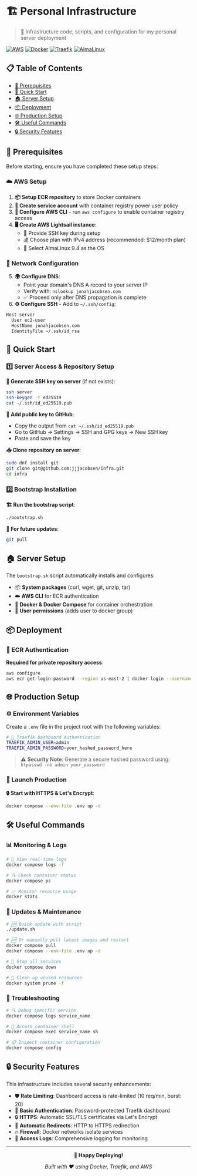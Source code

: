 # 🏗️ Personal Infrastructure

> 🚀 Infrastructure code, scripts, and configuration for my personal server deployment

[![AWS](https://img.shields.io/badge/AWS-Lightsail-FF9900?style=flat-square&logo=amazon-aws)](https://aws.amazon.com/lightsail/)
[![Docker](https://img.shields.io/badge/Docker-Compose-2496ED?style=flat-square&logo=docker)](https://docs.docker.com/compose/)
[![Traefik](https://img.shields.io/badge/Traefik-v3.5.0-24A1C1?style=flat-square&logo=traefikproxy)](https://traefik.io/)
[![AlmaLinux](https://img.shields.io/badge/AlmaLinux-9.4-0F4266?style=flat-square&logo=almalinux)](https://almalinux.org/)

## 📋 Table of Contents

- [🔧 Prerequisites](#-prerequisites)
- [🚀 Quick Start](#-quick-start)
- [🏠 Server Setup](#-server-setup)
- [📦 Deployment](#-deployment)
- [🌐 Production Setup](#-production-setup)
- [🛠️ Useful Commands](#️-useful-commands)
- [🔒 Security Features](#-security-features)

## 🔧 Prerequisites

Before starting, ensure you have completed these setup steps:

### ☁️ AWS Setup
1. **📦 Setup ECR repository** to store Docker containers
2. **👤 Create service account** with container registry power user policy
3. **🔑 Configure AWS CLI** - run `aws configure` to enable container registry access
4. **🖥️ Create AWS Lightsail instance**:
   - 🔐 Provide SSH key during setup
   - 💰 Choose plan with IPv4 address (recommended: $12/month plan)
   - 🐧 Select AlmaLinux 9.4 as the OS

### 🔗 Network Configuration
5. **🌍 Configure DNS**:
   - Point your domain's DNS A record to your server IP
   - Verify with: `nslookup jonahjacobsen.com`
   - ✅ Proceed only after DNS propagation is complete
6. **⚙️ Configure SSH** - Add to `~/.ssh/config`:
```bash
Host server
  User ec2-user
  HostName jonahjacobsen.com
  IdentityFile ~/.ssh/id_rsa
```

## 🚀 Quick Start

### 1️⃣ Server Access & Repository Setup

**🔑 Generate SSH key on server** (if not exists):
```bash
ssh server
ssh-keygen -t ed25519
cat ~/.ssh/id_ed25519.pub
```

**🔗 Add public key to GitHub**:
- Copy the output from `cat ~/.ssh/id_ed25519.pub`
- Go to GitHub → Settings → SSH and GPG keys → New SSH key
- Paste and save the key

**📥 Clone repository on server**:
```bash
sudo dnf install git
git clone git@github.com:jjjacobsen/infra.git
cd infra
```

### 2️⃣ Bootstrap Installation

**🏗️ Run the bootstrap script**:
```bash
./bootstrap.sh
```

**🔄 For future updates**:
```bash
git pull
```

## 🏠 Server Setup

The `bootstrap.sh` script automatically installs and configures:

- 📦 **System packages** (curl, wget, git, unzip, tar)
- ☁️ **AWS CLI** for ECR authentication
- 🐳 **Docker & Docker Compose** for container orchestration
- 👥 **User permissions** (adds user to docker group)

## 📦 Deployment

### 🔐 ECR Authentication

**Required for private repository access**:
```bash
aws configure
aws ecr get-login-password --region us-east-2 | docker login --username AWS --password-stdin 475365909498.dkr.ecr.us-east-2.amazonaws.com
```

## 🌐 Production Setup

### ⚙️ Environment Variables

Create a `.env` file in the project root with the following variables:

```bash
# 🔐 Traefik Dashboard Authentication
TRAEFIK_ADMIN_USER=admin
TRAEFIK_ADMIN_PASSWORD=your_hashed_password_here
```

> ⚠️ **Security Note**: Generate a secure hashed password using: `htpasswd -nb admin your_password`

### 🚀 Launch Production

**🔒 Start with HTTPS & Let's Encrypt**:
```bash
docker compose --env-file .env up -d
```

## 🛠️ Useful Commands

### 📊 Monitoring & Logs
```bash
# 📜 View real-time logs
docker compose logs -f

# 🔍 Check container status
docker compose ps

# 📈 Monitor resource usage
docker stats
```

### 🔄 Updates & Maintenance
```bash
# 🆙 Quick update with script
./update.sh

# 🆙 Or manually pull latest images and restart
docker compose pull
docker compose --env-file .env up -d

# 🛑 Stop all services
docker compose down

# 🧹 Clean up unused resources
docker system prune -f
```

### 🔧 Troubleshooting
```bash
# 🔍 Debug specific service
docker compose logs service_name

# 🚪 Access container shell
docker compose exec service_name sh

# 📋 Inspect container configuration
docker compose config
```

## 🔒 Security Features

This infrastructure includes several security enhancements:

- 🛡️ **Rate Limiting**: Dashboard access is rate-limited (10 req/min, burst: 20)
- 🔐 **Basic Authentication**: Password-protected Traefik dashboard
- 🔒 **HTTPS**: Automatic SSL/TLS certificates via Let's Encrypt
- 🚦 **Automatic Redirects**: HTTP to HTTPS redirection
- 🔥 **Firewall**: Docker networks isolate services
- 📝 **Access Logs**: Comprehensive logging for monitoring

---

<div align="center">

**🎉 Happy Deploying!** 

*Built with ❤️ using Docker, Traefik, and AWS*

</div>
